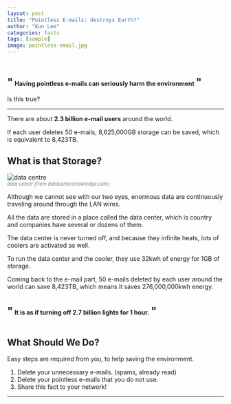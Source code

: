 ```yaml
---
layout: post
title: "Pointless E-mails: destroys Earth?"
author: "Kun Lee"
categories: facts
tags: [sample]
image: pointless-email.jpg
---
```


<h1 style="font-size: 24; display:inline-block;">"</h1> 
<p style="display:inline-block; font-weight: bold;">Having pointless e-mails can seriously harm the environment</p>
<h1 style="font-size: 24; margin-bottom:0; display:inline-block;">"</h1>

<p style="margin-top: 0;">Is this true?</p>

---

There are about **2.3 billion e-mail users** around the world.

<p style="margin-top: 0;">If each user deletes 50 e-mails, 8,625,000GB storage can be saved, which is equivalent to 8,423TB.</p>

## What is that Storage?

![data centre](https://www.datacenterknowledge.com/sites/datacenterknowledge.com/files/styles/article_featured_retina/public/Data-Center-Racks_0.jpg?itok=cHpNkyE_)

<p style="font-size: 11px;
    font-style: italic;
    margin-top: -14px;
    color: grey;">data center (from datacenterknowledge.com)</p>

<p>Although we cannot see with our two eyes, enormous data are continuously traveling around through the LAN wires.</p>

<p style="margin-bottom: 0; margin-top: 0;">All the data are stored in a place called the data center, which is country and companies have several or dozens of them.</p>

<p>The data center is never turned off, and because they infinite heats, lots of coolers are activated as well.</p>

To run the data center and the cooler, they use 32kwh of energy for 1GB of storage.

<p style="margin-bottom: 0;">Coming back to the e-mail part, 50 e-mails deleted by each user around the world can save 8,423TB, which means it saves 276,000,000kwh energy.</p>

<h1 style="font-size: 24; display:inline-block;">"</h1>
<p style="display:inline-block; font-weight: bold;">It is as if turning off 2.7 billion lights for 1 hour.</p>
<h1 style="font-size: 24; margin-bottom:0; display:inline-block;">"</h1>

## What Should We Do?

Easy steps are required from you, to help saving the environment.

1. Delete your unnecessary e-mails. (spams, already read)
2. Delete your pointless e-mails that you do not use.
3. Share this fact to your network!

---

[^1]: Citation:
[^2]: 지금 당신이 쌓인 이메일을 지워야 하는 이유｜크랩" YouTube, uploaded by KLAB, 28 April 2020, https://www.youtube.com/watch?v=4aS7fNUG9Ps&t=44s
